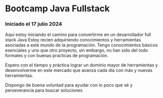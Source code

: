 # Bootcamp Java Fullstack
### Iniciado el 17 julio 2024

Aquí estoy iniciando el camino para convertirme en un desarrollador full stack Java
Estoy recien adquiriendo conocimientos y herramientas asociadas a este mundo de la
programación. Tengo conocimientos básicos esenciales y uno que otro proyecto, sin embargo, no han sido
del todo formales y con buenas practicas de programación.

Espero con el tiempo y práctica lograr un dominio mayor de herramientas y desenvolverme en este mercado
que avanza cada día con más y nuevas herramientas.

Dispongo de buena voluntad para ayudar con lo poco que sé y perseverancia para buscar soluciones



